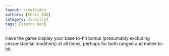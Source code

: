 ```yaml
---
layout: singleidea
authors: [Chris_ANG]
category: [vanilla]
tags: [status bar]
---
```

Have the game display your base to-hit bonus (presumably excluding circumstantial modifiers) at all times, perhaps for both ranged and melee to-hit.
